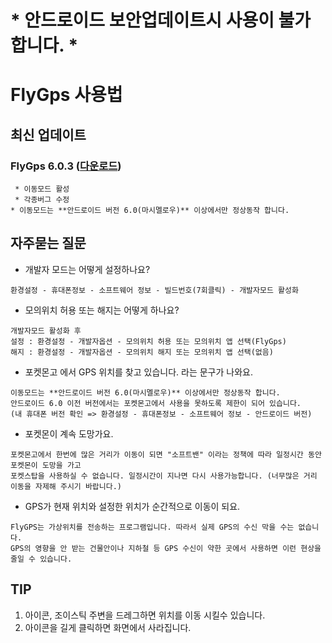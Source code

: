 # * 안드로이드 보안업데이트시 사용이 불가합니다. *
# FlyGps 사용법
## 최신 업데이트
### FlyGps 6.0.3 ([다운로드](https://github.com/SamBoKing/Secret/raw/master/FlyGps_6.0.3.apk))
  ```
  * 이동모드 활성
  * 각종버그 수정
  * 이동모드는 **안드로이드 버전 6.0(마시멜로우)** 이상에서만 정상동작 합니다.
 ```
## 자주묻는 질문
* 개발자 모드는 어떻게 설정하나요?
```
환경설정 - 휴대폰정보 - 소프트웨어 정보 - 빌드번호(7회클릭) - 개발자모드 활성화
```
* 모의위치 허용 또는 해지는 어떻게 하나요?
```
개발자모드 활성화 후 
설정 : 환경설정 - 개발자옵션 - 모의위치 허용 또는 모의위치 앱 선택(FlyGps)
해지 : 환경설정 - 개발자옵션 - 모의위치 해지 또는 모의위치 앱 선택(없음)
```
* 포켓몬고 에서 GPS 위치를 찾고 있습니다. 라는 문구가 나와요.
```
이동모드는 **안드로이드 버전 6.0(마시멜로우)** 이상에서만 정상동작 합니다.
안드로이드 6.0 이전 버전에서는 포켓몬고에서 사용을 못하도록 제한이 되어 있습니다.
(내 휴대폰 버전 확인 => 환경설정 - 휴대폰정보 - 소프트웨어 정보 - 안드로이드 버전)
```
* 포켓몬이 계속 도망가요.
```
포켓몬고에서 한번에 많은 거리가 이동이 되면 "소프트밴" 이라는 정책에 따라 일정시간 동안 포켓몬이 도망을 가고
포켓스탑을 사용하실 수 없습니다. 일정시간이 지나면 다시 사용가능합니다. (너무많은 거리 이동을 자제해 주시기 바랍니다.)
```
* GPS가 현재 위치와 설정한 위치가 순간적으로 이동이 되요.
```
FlyGPS는 가상위치를 전송하는 프로그램입니다. 따라서 실제 GPS의 수신 막을 수는 없습니다. 
GPS의 영향을 안 받는 건물안이나 지하철 등 GPS 수신이 약한 곳에서 사용하면 이런 현상을 줄일 수 있습니다.
```

## TIP
1. 아이콘, 조이스틱 주변을 드레그하면 위치를 이동 시킬수 있습니다.
2. 아이콘을 길게 클릭하면 화면에서 사라집니다.
